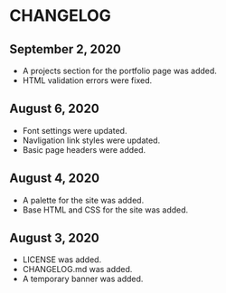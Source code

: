 # CHANGELOG

## September 2, 2020
- A projects section for the portfolio page was added.
- HTML validation errors were fixed.

## August 6, 2020
- Font settings were updated.
- Navligation link styles were updated.
- Basic page headers were added.

## August 4, 2020
- A palette for the site was added.
- Base HTML and CSS for the site was added.

## August 3, 2020
- LICENSE was added.
- CHANGELOG.md was added.
- A temporary banner was added.
